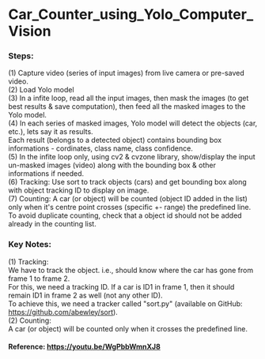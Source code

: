 # Car_Counter_using_Yolo_Computer_Vision
 
### Steps:
(1) Capture video (series of input images) from live camera or pre-saved video.<br>
(2) Load Yolo model<br>
(3) In a infite loop, read all the input images, then mask the images (to get best results & save computation), 
    then feed all the masked images to the Yolo model.<br>
(4) In each series of masked images, Yolo model will detect the objects (car, etc.), lets say it as results.<br>
    Each result (belongs to a detected object) contains bounding box informations - cordinates, class name, class confidence.<br>
(5) In the infite loop only, using cv2 & cvzone library, show/display the input un-masked images (video) along with the bounding box & other informations if needed.<br>
(6) Tracking: Use sort to track objects (cars) and get bounding box along with object tracking ID to display on image.<br>
(7) Counting: A car (or object) will be counted (object ID added in the list) only when it's centre point crosses (specific +- range) the predefined line. To avoid duplicate counting, check that a object id should not be added already in the counting list.


### Key Notes:
(1) Tracking:<br>
    We have to track the object. i.e., should know where the car has gone from frame 1 to frame 2.<br>
    For this, we need a tracking ID. If a car is ID1 in frame 1, then it should remain ID1 in frame 2 as well (not any other ID).<br>
    To achieve this, we need a tracker called "sort.py" (available on GitHub: https://github.com/abewley/sort).<br>
(2) Counting:<br>
    A car (or object) will be counted only when it crosses the predefined line.

#### Reference: https://youtu.be/WgPbbWmnXJ8
